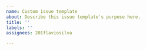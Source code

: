 ```yaml
---
name: Custom issue template
about: Describe this issue template's purpose here.
title: ''
labels: ''
assignees: 201flaviosilva

---
```



